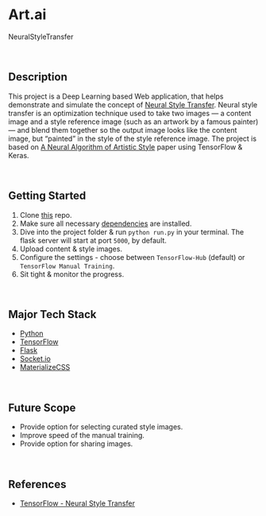 # Art.ai
NeuralStyleTransfer

<br/>

## Description
This project is a Deep Learning based Web application, that helps demonstrate and simulate the concept of [Neural Style Transfer](https://en.wikipedia.org/wiki/Neural_Style_Transfer). Neural style transfer is an optimization technique used to take two images — a content image and a style reference image (such as an artwork by a famous painter) — and blend them together so the output image looks like the content image, but “painted” in the style of the style reference image. The project is based on [A Neural Algorithm of Artistic Style](https://arxiv.org/abs/1508.06576) paper using TensorFlow & Keras.

<br/>

## Getting Started
1. Clone [this](https://github.com/Rohit-Jain-2801/Art.ai) repo.
2. Make sure all necessary [dependencies](https://github.com/Rohit-Jain-2801/Art.ai/blob/master/requirements.txt) are installed.
3. Dive into the project folder & run `python run.py` in your terminal. The flask server will start at port `5000`, by default.
4. Upload content & style images.
5. Configure the settings - choose between `TensorFlow-Hub` (default) or `TensorFlow Manual Training`.
6. Sit tight & monitor the progress.

<br/>

## Major Tech Stack
* [Python](https://www.python.org/)
* [TensorFlow](https://www.tensorflow.org/)
* [Flask](https://flask.palletsprojects.com/en/1.1.x/)
* [Socket.io](https://socket.io/)
* [MaterializeCSS](https://materializecss.com/)

<br/>

## Future Scope
* Provide option for selecting curated style images.
* Improve speed of the manual training.
* Provide option for sharing images.

<br/>

## References
* [TensorFlow - Neural Style Transfer](https://www.tensorflow.org/tutorials/generative/style_transfer?hl=en)
